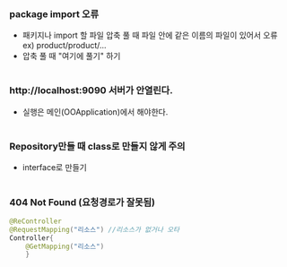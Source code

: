 ### package import 오류
- 패키지나 import 할 파일 압축 풀 때 파일 안에 같은 이름의 파일이 있어서 오류  
ex) product/product/...
- 압축 풀 때 "여기에 풀기" 하기
#
### http://localhost:9090 서버가 안열린다.
- 실행은 메인(OOApplication)에서 해야한다.
#
### Repository만들 때 class로 만들지 않게 주의
- interface로 만들기
#
### 404 Not Found (요청경로가 잘못됨)
```java
@ReController
@RequestMapping("리소스") //리소스가 없거나 오타
Controller{
	@GetMapping("리소스")
	}
```
#
